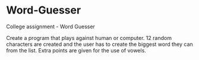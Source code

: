 # Word-Guesser
College assignment - Word Guesser

Create a program that plays against human or computer.
12 random characters are created and the user has to create the biggest word they can from the list.
Extra points are given for the use of vowels.
